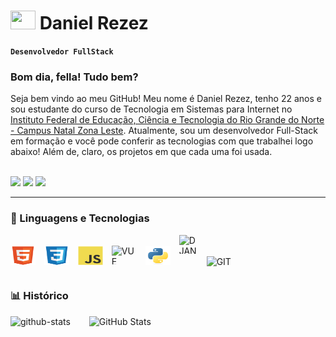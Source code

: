 # <img src="https://github.com/user-attachments/assets/fc884cc5-eb61-4ed5-83c3-bc570255a270" height=30 width="40" /> Daniel Rezez


**`Desenvolvedor FullStack`**

### Bom dia, fella! Tudo bem?

Seja bem vindo ao meu GitHub! Meu nome é Daniel Rezez, tenho 22 anos e sou estudante do curso de Tecnologia em Sistemas para Internet no [Instituto Federal de Educação, Ciência e Tecnologia do Rio Grande do Norte - Campus Natal Zona Leste](https://portal.ifrn.edu.br/campus/natalzonaleste/). Atualmente, sou um desenvolvedor Full-Stack em formação e você pode conferir as tecnologias com que trabalhei logo abaixo! Além de, claro, os projetos em que cada uma foi usada.

<div><br> 
  <a href="https://www.linkedin.com/in/daniel-rezez-293740207/" target="_blank"><img src="https://img.shields.io/badge/-LinkedIn-%230077B5?style=for-the-badge&logo=linkedin&logoColor=white" target="_blank"></a>
  <a href = "mailto:danielrezez@gmail.com"><img src="https://img.shields.io/badge/-Gmail-%23333?style=for-the-badge&logo=gmail&logoColor=white" target="_blank"></a>
  <a href="https://www.instagram.com/daniel.rezes/" target="_blank"><img src="https://img.shields.io/badge/-Instagram-%23E4405F?style=for-the-badge&logo=instagram&logoColor=white" target="_blank"></a>
</div>

---

### 👾 Linguagens e Tecnologias

<div align="left">
  <img alt="HTML" height="30" width="40" src="https://raw.githubusercontent.com/devicons/devicon/master/icons/html5/html5-original.svg" style="display: inline-block; margin-right: 10px;">
  <img alt="CSS" height="30" width="40" src="https://raw.githubusercontent.com/devicons/devicon/master/icons/css3/css3-original.svg" style="display: inline-block; margin-right: 10px;">
  <img alt="JS" height="30" width="40" src="https://raw.githubusercontent.com/devicons/devicon/master/icons/javascript/javascript-original.svg" style="display: inline-block; margin-right: 10px;">
  <img alt="VUE" height="30" width="40" src="https://cdn.jsdelivr.net/gh/devicons/devicon@latest/icons/vuejs/vuejs-original.svg" style="display: inline-block; margin-right: 10px;">
  <img alt="PYTHON" height="30" width="40" src="https://raw.githubusercontent.com/devicons/devicon/master/icons/python/python-original.svg" style="display: inline-block; margin-right: 10px;">
  <img alt="DJANGO" height="30" width="30" src="https://avatars.githubusercontent.com/u/27804?s=200&v=4" style="display: inline-block; margin-right: 10px;">
  <img alt="GIT" height="30" width="40" src="https://camo.githubusercontent.com/80ee24b2f1d1758eeeaa65bc396e11aef6d39a394edc5c8925e2e04a5b5d3297/68747470733a2f2f63646e2e6a7364656c6976722e6e65742f67682f64657669636f6e732f64657669636f6e406c61746573742f69636f6e732f6769742f6769742d6f726967696e616c2e737667" style="display: inline-block;">
</div>

### 📊 Histórico
<p>
  <img align="left" alt="github-stats" height="200" style="margin-right: 30px;" src="https://github-readme-stats.vercel.app/api?username=DanielRezez&show_icons=true&theme=tokyonight&include_all_commits=true&locale=pt-br"/>
  <img align="left" alt="GitHub Stats" height="200" src="https://github-readme-stats.vercel.app/api/top-langs/?username=DanielRezez&theme=tokyonight&layout=compact&custom_title=Tecnologias&langs_count=9"/>
</p>



<!---
DanielRezez/DanielRezez is a ✨ special ✨ repository because its `README.md` (this file) appears on your GitHub profile.
You can click the Preview link to take a look at your changes.
--->
